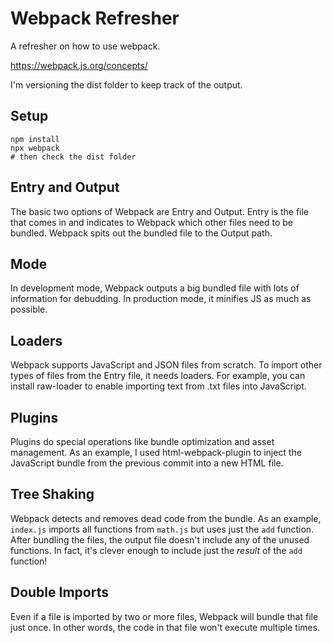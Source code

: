# Webpack Refresher

A refresher on how to use webpack.

https://webpack.js.org/concepts/

I'm versioning the dist folder to keep track of the output.

## Setup

```
npm install
npx webpack
# then check the dist folder
```

## Entry and Output

The basic two options of Webpack are Entry and Output.
Entry is the file that comes in and indicates
to Webpack which other files need to be bundled.
Webpack spits out the bundled file to the Output path.

## Mode

In development mode, Webpack outputs a big bundled file
with lots of information for debudding.
In production mode, it minifies JS as much as possible.

## Loaders

Webpack supports JavaScript and JSON files from scratch.
To import other types of files from the Entry file,
it needs loaders. For example, you can install raw-loader
to enable importing text from .txt files into JavaScript.

## Plugins

Plugins do special operations like bundle optimization and
asset management. As an example, I used html-webpack-plugin
to inject the JavaScript bundle from the previous commit
into a new HTML file.

## Tree Shaking

Webpack detects and removes dead code from the bundle.
As an example, `index.js` imports all functions from `math.js`
but uses just the `add` function. After bundling the files,
the output file doesn't include any of the unused functions.
In fact, it's clever enough to include just the *result* of
the `add` function!

## Double Imports

Even if a file is imported by two or more files, Webpack will
bundle that file just once. In other words, the code in that
file won't execute multiple times.
